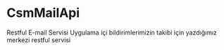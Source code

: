 # CsmMailApi
Restful E-mail Servisi
Uygulama içi bildirimlerimizin takibi için yazdığımız merkezi restful servisi 
